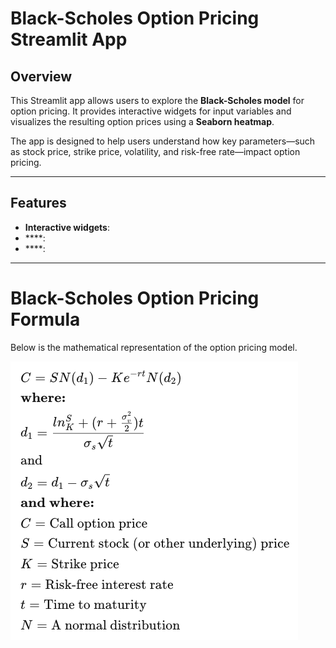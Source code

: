 # Black-Scholes Option Pricing Streamlit App

## Overview
This Streamlit app allows users to explore the **Black-Scholes model** for option pricing. It provides interactive widgets for input variables and visualizes the resulting option prices using a **Seaborn heatmap**.

The app is designed to help users understand how key parameters—such as stock price, strike price, volatility, and risk-free rate—impact option pricing.

---

## Features
- **Interactive widgets**: 
- ****:
- ****:

---

# Black-Scholes Option Pricing Formula

Below is the mathematical representation of the option pricing model.

![Black-Scholes Formula](./images/Black-Scholes-Formula.png)
